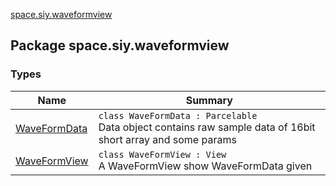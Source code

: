 [space.siy.waveformview](./index.md)

## Package space.siy.waveformview

### Types

| Name | Summary |
|---|---|
| [WaveFormData](-wave-form-data/index.md) | `class WaveFormData : Parcelable`<br>Data object contains raw sample data of 16bit short array and some params |
| [WaveFormView](-wave-form-view/index.md) | `class WaveFormView : View`<br>A WaveFormView show WaveFormData given |
